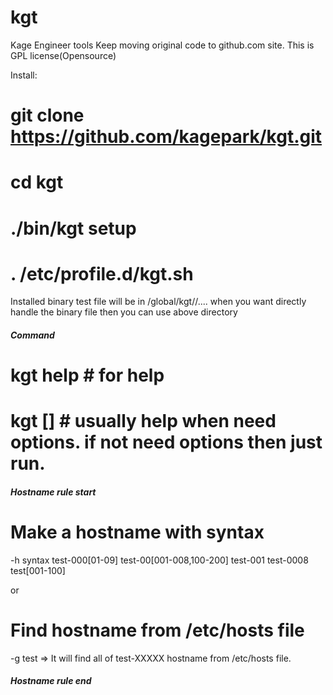 # kgt
Kage Engineer tools
Keep moving original code to github.com site.
This is GPL license(Opensource)

Install:
# git clone https://github.com/kagepark/kgt.git
# cd kgt
# ./bin/kgt setup
# . /etc/profile.d/kgt.sh

Installed binary test file will be in /global/kgt/<pkg name>/....
when you want directly handle the binary file then you can use above directory

##### Command #####
# kgt help      # for help
# kgt <command> <hostname rule> [<options>] # usually help when need options. if not need options then just run.

##### Hostname rule start #####
# Make a hostname with syntax #
-h <hostname> syntax
  test-000[01-09] 
  test-00[001-008,100-200]
  test-001 test-0008
  test[001-100]

or

# Find hostname from /etc/hosts file
-g test => It will find all of test-XXXXX hostname from /etc/hosts file.
##### Hostname rule end #####
